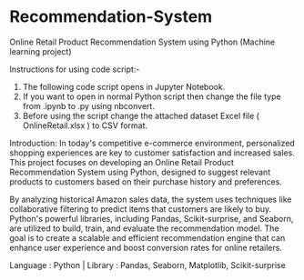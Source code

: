 # Recommendation-System
Online Retail Product Recommendation System using Python (Machine learning project)

Instructions for using code script:-
1. The following code script opens in Jupyter Notebook.
2. If you want to open in normal Python script then change the file type from .ipynb to .py using nbconvert.
3. Before using the script change the attached dataset Excel file ( OnlineRetail.xlsx ) to CSV format.


Introduction:
In today's competitive e-commerce environment, personalized shopping experiences are key to customer satisfaction and increased sales. This project focuses on developing an Online Retail Product Recommendation System using Python, designed to suggest relevant products to customers based on their purchase history and preferences.

By analyzing historical Amazon sales data, the system uses techniques like collaborative filtering to predict items that customers are likely to buy. Python's powerful libraries, including Pandas, Scikit-surprise, and Seaborn, are utilized to build, train, and evaluate the recommendation model. The goal is to create a scalable and efficient recommendation engine that can enhance user experience and boost conversion rates for online retailers.

Language : Python | Library : Pandas, Seaborn, Matplotlib, Scikit-surprise


